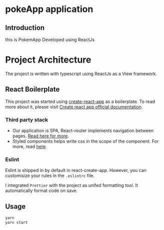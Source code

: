 # pokeApp application

## Introduction

this is PokemApp Developed using ReactJs

# Project Architecture

The project is written with typescript using ReactJs as a View framework.

## React Boilerplate

This project was started using [create-react-app](https://github.com/facebook/create-react-app) as a boilerplate. To read more about it, please visit [Create react app official documentation](https://en.reactjs.org/docs/create-a-new-react-app.html).

### Third party stack

- Our application is SPA, React-router implements navigation between pages. [Read here for more](https://redux.js.org/introduction/core-concepts).
- Styled components helps write css in the scope of the component. For more, read [here](https://styled-components.com/docs/basics#getting-started).

### Eslint

Eslint is shipped in by default in react-create-app. However, you can customisize your rules in the `.eslintrc` file.

I integrated `Prettier` with the project as unifed formatting tool. It automatically format code on save.

## Usage

```python
yarn 
yarn start
```
